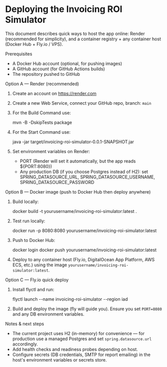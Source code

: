 # Deploying the Invoicing ROI Simulator

This document describes quick ways to host the app online: Render (recommended for simplicity), and a container registry + any container host (Docker Hub + Fly.io / VPS).

Prerequisites

- A Docker Hub account (optional, for pushing images)
- A GitHub account (for GitHub Actions builds)
- The repository pushed to GitHub

Option A — Render (recommended)

1. Create an account on https://render.com
2. Create a new Web Service, connect your GitHub repo, branch: `main`
3. For the Build Command use:

   mvn -B -DskipTests package

4. For the Start Command use:

   java -jar target/invoicing-roi-simulator-0.0.1-SNAPSHOT.jar

5. Set environment variables on Render:
   - PORT (Render will set it automatically, but the app reads ${PORT:8080})
   - Any production DB (if you choose Postgres instead of H2): set SPRING_DATASOURCE_URL, SPRING_DATASOURCE_USERNAME, SPRING_DATASOURCE_PASSWORD

Option B — Docker image (push to Docker Hub then deploy anywhere)

1. Build locally:

   docker build -t yourusername/invoicing-roi-simulator:latest .

2. Test run locally:

   docker run -p 8080:8080 yourusername/invoicing-roi-simulator:latest

3. Push to Docker Hub:

   docker login
   docker push yourusername/invoicing-roi-simulator:latest

4. Deploy to any container host (Fly.io, DigitalOcean App Platform, AWS ECS, etc.) using the image `yourusername/invoicing-roi-simulator:latest`.

Option C — Fly.io quick deploy

1. Install flyctl and run:

   flyctl launch --name invoicing-roi-simulator --region iad

2. Build and deploy the image (fly will guide you). Ensure you set `PORT=8080` and any DB environment variables.

Notes & next steps

- The current project uses H2 (in-memory) for convenience — for production use a managed Postgres and set `spring.datasource.url` accordingly.
- Add health checks and readiness probes depending on host.
- Configure secrets (DB credentials, SMTP for report emailing) in the host's environment variables or secrets store.
